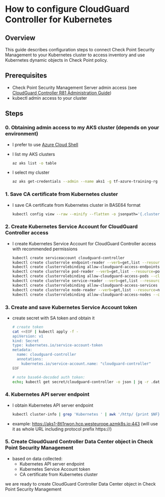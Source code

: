 # How to configure CloudGuard Controller for Kubernetes

## Overview

This guide describes configuration steps to connect Check Point Security Management to your Kubernetes cluster to access inventory and use Kubernetes dynamic objects in Check Point policy.

## Prerequisites

- Check Point Security Management Server admin access (see [CloudGuard Controller R81 Administration Guide](https://sc1.checkpoint.com/documents/R81/WebAdminGuides/EN/CP_R81_CloudGuard_Controller_AdminGuide/Topics-CGRDG/Supported-Data-Centers-Kubernetes.htm?tocpath=Supported%20Data%20Centers%7C_____6))
- kubectl admin access to your cluster

## Steps

### 0. Obtaining admin access to my AKS cluster (depends on your environment)

- I prefer to use [Azure Cloud Shell](https://shell.azure.com/)

- I list my AKS clusters

  ```bash
  az aks list -o table
  ```

- I select my cluster

  ```bash
  az aks get-credentials --admin --name aks1 -g tf-azure-training-rg
  ```


### 1. Save CA certificate from Kubernetes cluster

- I save CA certificate from Kubernetes cluster in BASE64 format

  ```bash
  kubectl config view --raw --minify --flatten -o jsonpath='{.clusters[].cluster.certificate-authority-data}' > ca.crt.b64
  ```

### 2. Create Kubernetes Service Account for CloudGuard Controller access

- I create Kubernetes Service Account for CloudGuard Controller access with recommended permissions

  ```bash
  kubectl create serviceaccount cloudguard-controller
  kubectl create clusterrole endpoint-reader --verb=get,list --resource=endpoints
  kubectl create clusterrolebinding allow-cloudguard-access-endpoints --clusterrole=endpoint-reader serviceaccount=default:cloudguard-controller
  kubectl create clusterrole pod-reader --verb=get,list --resource=pods
  kubectl create clusterrolebinding allow-cloudguard-access-pods --clusterrole=pod-reader --serviceaccount=default:cloudguard-controller
  kubectl create clusterrole service-reader --verb=get,list --resource=services
  kubectl create clusterrolebinding allow-cloudguard-access-services --clusterrole=service-reader --serviceaccount=default:cloudguard-controller
  kubectl create clusterrole node-reader --verb=get,list --resource=nodes
  kubectl create clusterrolebinding allow-cloudguard-access-nodes --clusterrole=node-reader --serviceaccount=default:cloudguard-controller
  ```

### 3. Create and save Kubernetes Service Account token

- create secret with SA token and obtain it

  ```bash
  # create token
  cat <<EOF | kubectl apply -f -
  apiVersion: v1
  kind: Secret
  type: kubernetes.io/service-account-token
  metadata:
    name: cloudguard-controller
    annotations:
      kubernetes.io/service-account.name: "cloudguard-controller"
  EOF

  # note base64-decoded auth token:
  echo; kubectl get secret/cloudguard-controller -o json | jq -r .data.token | base64 -d ; echo; echo    ```
  ```

### 4. Kubernetes API server endpoint

- I obtain Kubernetes API server endpoint

  ```bash
  kubectl cluster-info | grep 'Kubernetes ' | awk '/http/ {print $NF}'
  ```

- example: https://aks1-8tl1rwon.hcp.westeurope.azmk8s.io:443 (will use it as whole URL including protocol prefix https://)

### 5. Create CloudGuard Controller Data Center object in Check Point Security Management

- based on data collected:
    - Kubernetes API server endpoint
    - Kubernetes Service Account token
    - CA certificate from Kubernetes cluster

we are ready to create CloudGuard Controller Data Center object in Check Point Security Management

